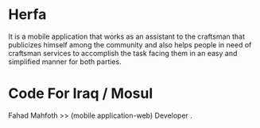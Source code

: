 # Herfa

It is a mobile application that works as an assistant to the craftsman that publicizes himself among the community and also helps people in need of craftsman services to accomplish the task facing them in an easy and simplified manner for both parties.


# Code For Iraq / Mosul 

Fahad Mahfoth >> (mobile application-web) Developer .

